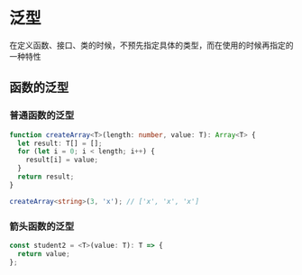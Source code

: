 # 泛型

在定义函数、接口、类的时候，不预先指定具体的类型，而在使用的时候再指定的一种特性

## 函数的泛型

### 普通函数的泛型

```typescript
function createArray<T>(length: number, value: T): Array<T> {
  let result: T[] = [];
  for (let i = 0; i < length; i++) {
    result[i] = value;
  }
  return result;
}

createArray<string>(3, 'x'); // ['x', 'x', 'x']
```

### 箭头函数的泛型

```typescript
const student2 = <T>(value: T): T => {
  return value;
};
```
